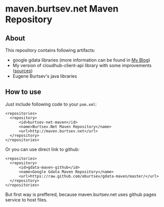 maven.burtsev.net Maven Repository
==================================

About
-----

This repository contains following artifacts:  
 * google gdata libraries (more information can be found in [My Blog](http://burtsev.net/en/2012/01/29/149/))
 * My version of cloudhub-client-api library with some improvements ([sources](https://github.com/eburtsev/ion-client-api))
 * Eugene Burtsev's java libraries

How to use
----------
Just include following code to your ```pom.xml```:
```
<repositories>
  <repository>
      <id>burtsev-net-maven</id>
      <name>Burtsev.Net Maven Repository</name>
      <url>http://maven.burtsev.net</url>
  </repository>
</repositories>
```
Or you can use direct link to github:
```
<repositories>
  <repository>
      <id>gdata-maven-github</id>
      <name>Google Gdata Maven Repository</name>
      <url>https://raw.github.com/eburtsev/gdata-maven/master/</url>
  </repository>
</repositories>
```
But first way is preffered, because maven.burtsev.net uses github pages service to host files.
